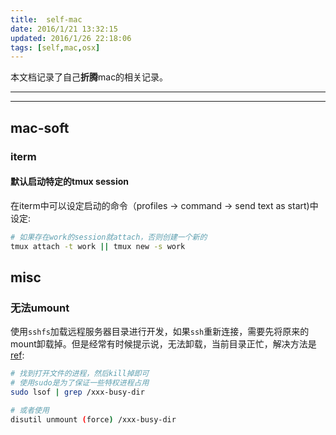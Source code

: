 ```yaml
---
title:  self-mac
date: 2016/1/21 13:32:15
updated: 2016/1/26 22:18:06
tags: [self,mac,osx]
---
```


本文档记录了自己**折腾**mac的相关记录。

<!--more-->

---

<!-- toc -->

---

## mac-soft

### iterm

#### 默认启动特定的tmux session

在iterm中可以设定启动的命令（profiles -> command -> send text as start)中设定:

```bash
# 如果存在work的session就attach，否则创建一个新的
tmux attach -t work || tmux new -s work
```

## misc

### 无法umount
使用`sshfs`加载远程服务器目录进行开发，如果`ssh`重新连接，需要先将原来的mount卸载掉。但是经常有时候提示说，无法卸载，当前目录正忙，解决方法是[ref][1]:

```bash
# 找到打开文件的进程，然后kill掉即可
# 使用sudo是为了保证一些特权进程占用
sudo lsof | grep /xxx-busy-dir

# 或者使用
disutil unmount (force) /xxx-busy-dir
```

  [1]: http://apple.stackexchange.com/questions/104842/the-volume-cant-be-ejected-because-its-currently-in-use
